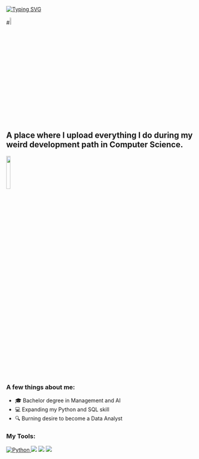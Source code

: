 [![Typing SVG](https://readme-typing-svg.demolab.com/?lines=I'm+Anna+Maria;I'm+Data+Sicence+student;default:200)](https://git.io/typing-svg)

#<a href="https://giphy.com/hunterboots"><img src="https://media1.giphy.com/media/v1.Y2lkPTc5MGI3NjExNzEwamI5aGxkN2QwbWxiNXJhdDFvdnl1MWdzcW1mNzYwYThncm52eiZlcD12MV9pbnRlcm5hbF9naWZfYnlfaWQmY3Q9cw/fkb0aC33vSyuYAwqqQ/giphy.gif" width="7%"></a>
## A place where I upload everything I do during my weird development path in Computer Science.
<a href="https://giphy.com/gifs/working-typing-cartoon-11BbGyhVmk4iLS"><img src="https://media2.giphy.com/media/v1.Y2lkPTc5MGI3NjExaTFuZzNuNm56N21hdzB0cHAycWk0NnZzNW0yY2tyMGFlYTM5MnRmayZlcD12MV9pbnRlcm5hbF9naWZfYnlfaWQmY3Q9Zw/11BbGyhVmk4iLS/giphy.gif" width="15%"></a>

### A few things about me:
- 🎓 Bachelor degree in Management and AI 
- 💻 Expanding my Python and SQL skill
- 🔍 Burning desire to become a Data Analyst


### My Tools:
<p align="left">
<a href="https://www.python.org/" target="_blank">
    <img src="https://img.shields.io/badge/Python-%2314354C.svg?style=flat-square&logo=python&logoColor=white" alt="Python">
  </a> <img src="https://img.shields.io/badge/-Visual%20Studio%20Code-23A9F2?style=flat-square&logo=Visual%20Studio%20Code&logoColor=white"/> <img src="https://img.shields.io/badge/-MySQL-F29111?style=flat-square&logo=MySQL&logoColor=white"/>  
<img src=https://img.shields.io/badge/PostgreSQL-316192?style=for-the-badge&logo=postgresql&logoColor=white/>
 
